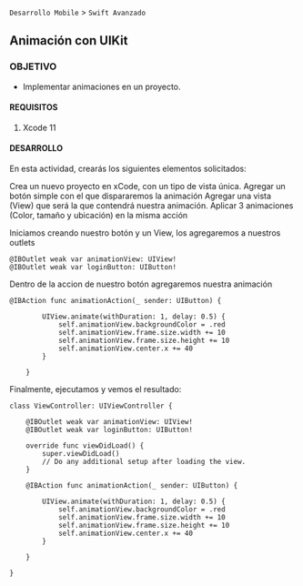 `Desarrollo Mobile` > `Swift Avanzado`

## Animación con UIKit


### OBJETIVO

- Implementar animaciones en un proyecto.

#### REQUISITOS

1. Xcode 11

#### DESARROLLO


En esta actividad, crearás los siguientes elementos solicitados:

Crea un nuevo proyecto en xCode, con un tipo de vista única.
Agregar un botón simple con el que dispararemos la animación
Agregar una vista (View) que será la que contendrá nuestra animación.
Aplicar 3 animaciones (Color, tamaño y ubicación) en la misma acción

Iniciamos creando nuestro botón y un View, los agregaremos a nuestros outlets
```
@IBOutlet weak var animationView: UIView!
@IBOutlet weak var loginButton: UIButton!
```

Dentro de la accion de nuestro botón agregaremos nuestra animación

```
@IBAction func animationAction(_ sender: UIButton) {
        
        UIView.animate(withDuration: 1, delay: 0.5) {
            self.animationView.backgroundColor = .red
            self.animationView.frame.size.width += 10
            self.animationView.frame.size.height += 10
            self.animationView.center.x += 40
        }
        
    }
```

Finalmente, ejecutamos y vemos el resultado:

```
class ViewController: UIViewController {

    @IBOutlet weak var animationView: UIView!
    @IBOutlet weak var loginButton: UIButton!
    
    override func viewDidLoad() {
        super.viewDidLoad()
        // Do any additional setup after loading the view.
    }

    @IBAction func animationAction(_ sender: UIButton) {
        
        UIView.animate(withDuration: 1, delay: 0.5) {
            self.animationView.backgroundColor = .red
            self.animationView.frame.size.width += 10
            self.animationView.frame.size.height += 10
            self.animationView.center.x += 40
        }
        
    }
    
}

```

